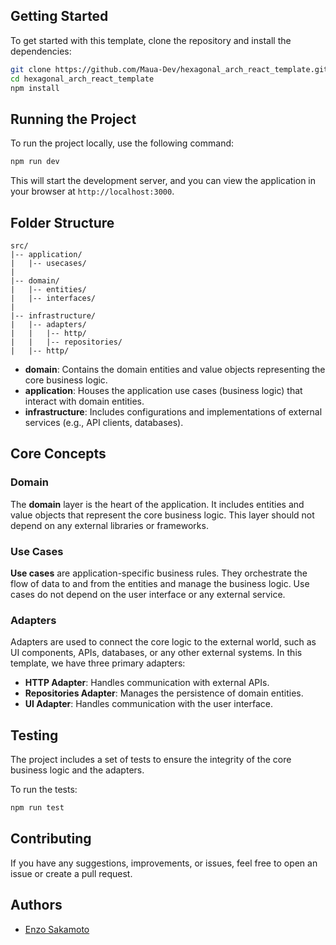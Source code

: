 ## Getting Started

To get started with this template, clone the repository and install the dependencies:

```bash
git clone https://github.com/Maua-Dev/hexagonal_arch_react_template.git
cd hexagonal_arch_react_template
npm install
```
## Running the Project

To run the project locally, use the following command:

```bash
npm run dev
```

This will start the development server, and you can view the application in your browser at `http://localhost:3000`.

## Folder Structure

```plaintext
src/
|-- application/
|   |-- usecases/
|
|-- domain/
|   |-- entities/
|   |-- interfaces/
|
|-- infrastructure/
|   |-- adapters/
|   |   |-- http/
|   |   |-- repositories/
|   |-- http/
```

- **domain**: Contains the domain entities and value objects representing the core business logic.
- **application**: Houses the application use cases (business logic) that interact with domain entities.
- **infrastructure**: Includes configurations and implementations of external services (e.g., API clients, databases).

## Core Concepts

### Domain

The **domain** layer is the heart of the application. It includes entities and value objects that represent the core business logic. This layer should not depend on any external libraries or frameworks.

### Use Cases

**Use cases** are application-specific business rules. They orchestrate the flow of data to and from the entities and manage the business logic. Use cases do not depend on the user interface or any external service.

### Adapters

Adapters are used to connect the core logic to the external world, such as UI components, APIs, databases, or any other external systems. In this template, we have three primary adapters:

- **HTTP Adapter**: Handles communication with external APIs.
- **Repositories Adapter**: Manages the persistence of domain entities.
- **UI Adapter**: Handles communication with the user interface.

## Testing

The project includes a set of tests to ensure the integrity of the core business logic and the adapters.

To run the tests:

```bash
npm run test
```

## Contributing

If you have any suggestions, improvements, or issues, feel free to open an issue or create a pull request.

## Authors

- [Enzo Sakamoto](https://www.linkedin.com/in/enzosakamoto/)